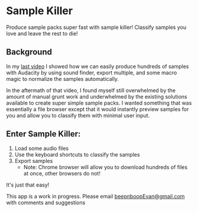 # Sample Killer

Produce sample packs super fast with sample killer! Classify samples you love and leave the rest to die!

## Background

In my [last video](https://www.youtube.com/watch?v=XlUUVPgfN6M) I showed how we can easily produce hundreds of samples with Audacity by using sound finder, export multiple, and some macro magic to normalize the samples automatically.

In the aftermath of that video, I found myself still overwhelmed by the amount of manual grunt work and underwhelmed by the existing solutions available to create super simple sample packs. I wanted something that was essentially a file browser except that it would instantly preview samples for you and allow you to classify them with minimal user input.

## Enter Sample Killer:

1. Load some audio files
1. Use the keyboard shortcuts to classify the samples
1. Export samples
    - Note: Chrome browser will allow you to download hundreds of files at once, other browsers do not!

It's just that easy!

This app is a work in progress.
Please email beepnboopEvan@gmail.com with comments and suggestions